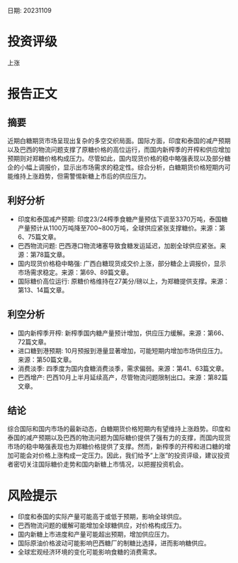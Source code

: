 
日期: 20231109

# 投资评级

上涨

# 报告正文

## 摘要

近期白糖期货市场呈现出复杂的多空交织局面。国际方面，印度和泰国的减产预期以及巴西的物流问题支撑了原糖价格的高位运行，而国内新榨季的开榨和供应增加预期则对郑糖价格构成压力。尽管如此，国内现货价格的稳中略强表现以及部分糖企的小幅上调报价，显示出市场需求的稳定性。综合分析，白糖期货价格短期内可能维持上涨趋势，但需警惕新糖上市后的供应压力。

## 利好分析

* 印度和泰国减产预期: 印度23/24榨季食糖产量预估下调至3370万吨，泰国糖产量预计从1100万吨降至700~800万吨，全球供应紧张支撑糖价。来源：第6、75篇文章。
* 巴西物流问题: 巴西港口物流堵塞导致食糖发运延迟，加剧全球供应紧张。来源：第78篇文章。
* 国内现货价格稳中略强: 广西白糖现货成交价上涨，部分糖企上调报价，显示市场需求稳定。来源：第69、89篇文章。
* 国际糖价高位运行: 原糖价格维持在27美分/磅以上，为郑糖提供支撑。来源：第13、14篇文章。

## 利空分析

* 国内新榨季开榨: 新榨季国内糖产量预计增加，供应压力缓解。来源：第66、72篇文章。
* 进口糖到港预期: 10月预报到港量显著增加，可能短期内增加市场供应压力。来源：第50篇文章。
* 消费淡季: 四季度为国内食糖消费淡季，需求偏弱。来源：第41、63篇文章。
* 巴西增产: 巴西10月上半月延续高产，尽管物流问题限制出口。来源：第82篇文章。

## 结论

综合国际和国内市场的最新动态，白糖期货价格短期内有望维持上涨趋势。印度和泰国的减产预期以及巴西的物流问题为国际糖价提供了强有力的支撑，而国内现货市场的稳中略强表现也为郑糖价格提供了支撑。然而，新榨季的开榨和进口糖的增加可能会对价格上涨构成一定压力。因此，我们给予“上涨”的投资评级，建议投资者密切关注国际糖价走势和国内新糖上市情况，以把握投资机会。

# 风险提示

* 印度和泰国的实际产量可能高于或低于预期，影响全球供应。
* 巴西物流问题的缓解可能增加全球糖供应，对价格构成压力。
* 国内新糖上市进度和产量可能超出预期，增加供应压力。
* 国际原油价格波动可能影响巴西糖厂的制糖比选择，进而影响糖供应。
* 全球宏观经济环境的变化可能影响食糖的消费需求。
